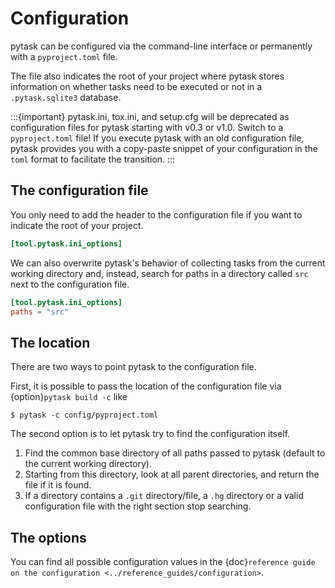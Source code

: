 # Configuration

pytask can be configured via the command-line interface or permanently with a
`pyproject.toml` file.

The file also indicates the root of your project where pytask stores information on
whether tasks need to be executed or not in a `.pytask.sqlite3` database.

:::{important}
pytask.ini, tox.ini, and setup.cfg will be deprecated as configuration files for pytask
starting with v0.3 or v1.0. Switch to a `pyproject.toml` file! If you execute pytask
with an old configuration file, pytask provides you with a copy-paste snippet of your
configuration in the `toml` format to facilitate the transition.
:::

## The configuration file

You only need to add the header to the configuration file if you want to indicate the
root of your project.

```toml
[tool.pytask.ini_options]
```

We can also overwrite pytask's behavior of collecting tasks from the current working
directory and, instead, search for paths in a directory called `src` next to the
configuration file.

```toml
[tool.pytask.ini_options]
paths = "src"
```

## The location

There are two ways to point pytask to the configuration file.

First, it is possible to pass the location of the configuration file via
{option}`pytask build -c` like

```console
$ pytask -c config/pyproject.toml
```

The second option is to let pytask try to find the configuration itself.

1. Find the common base directory of all paths passed to pytask (default to the current
   working directory).
2. Starting from this directory, look at all parent directories, and return the file if
   it is found.
3. If a directory contains a `.git` directory/file, a `.hg` directory or a valid
   configuration file with the right section stop searching.

## The options

You can find all possible configuration values in the
{doc}`reference guide on the configuration <../reference_guides/configuration>`.
